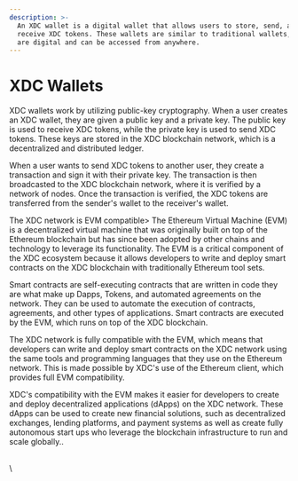 ```yaml
---
description: >-
  An XDC wallet is a digital wallet that allows users to store, send, and
  receive XDC tokens. These wallets are similar to traditional wallets, but they
  are digital and can be accessed from anywhere.
---
```


# XDC Wallets





XDC wallets work by utilizing public-key cryptography. When a user creates an XDC wallet, they are given a public key and a private key. The public key is used to receive XDC tokens, while the private key is used to send XDC tokens. These keys are stored in the XDC blockchain network, which is a decentralized and distributed ledger.

When a user wants to send XDC tokens to another user, they create a transaction and sign it with their private key. The transaction is then broadcasted to the XDC blockchain network, where it is verified by a network of nodes. Once the transaction is verified, the XDC tokens are transferred from the sender's wallet to the receiver's wallet.

The XDC network is EVM compatible> The Ethereum Virtual Machine (EVM) is a decentralized virtual machine that was originally built on top of the Ethereum blockchain but has since been adopted by other chains and technology to leverage its functionality. The EVM is a critical component of the XDC ecosystem because it allows developers to write and deploy smart contracts on the XDC blockchain with traditionally Ethereum tool sets.

Smart contracts are self-executing contracts that are written in code they are what make up Dapps, Tokens, and automated agreements on the network. They can be used to automate the execution of contracts, agreements, and other types of applications. Smart contracts are executed by the EVM, which runs on top of the XDC  blockchain.

The XDC network is fully compatible with the EVM, which means that developers can write and deploy smart contracts on the XDC network using the same tools and programming languages that they use on the Ethereum network. This is made possible by XDC's use of the Ethereum client, which provides full EVM compatibility.

XDC's compatibility with the EVM makes it easier for developers to create and deploy decentralized applications (dApps) on the XDC network. These dApps can be used to create new financial solutions, such as decentralized exchanges, lending platforms, and payment systems as well as create fully autonomous start ups who leverage the blockchain infrastructure to run and scale globally..

\
\
